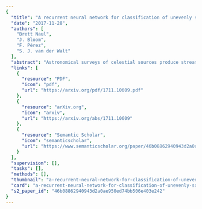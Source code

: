 ```yaml
---
{
  "title": "A recurrent neural network for classification of unevenly sampled variable stars",
  "date": "2017-11-28",
  "authors": [
    "Brett Naul",
    "J. Bloom",
    "F. Pérez",
    "S. J. van der Walt"
  ],
  "abstract": "Astronomical surveys of celestial sources produce streams of noisy time series measuring flux versus time (‘light curves’). Unlike in many other physical domains, however, large (and source-specific) temporal gaps in data arise naturally due to intranight cadence choices as well as diurnal and seasonal constraints1–5. With nightly observations of millions of variable stars and transients from upcoming surveys4,6, efficient and accurate discovery and classification techniques on noisy, irregularly sampled data must be employed with minimal human-in-the-loop involvement. Machine learning for inference tasks on such data traditionally requires the laborious hand-coding of domain-specific numerical summaries of raw data (‘features’)7. Here, we present a novel unsupervised autoencoding recurrent neural network8 that makes explicit use of sampling times and known heteroskedastic noise properties. When trained on optical variable star catalogues, this network produces supervised classification models that rival other best-in-class approaches. We find that autoencoded features learned in one time-domain survey perform nearly as well when applied to another survey. These networks can continue to learn from new unlabelled observations and may be used in other unsupervised tasks, such as forecasting and anomaly detection.A novel unsupervised autoencoding recurrent neural network produces state-of-the-art supervised classification models. This network can continue to learn from new unlabelled observations and may be used in other unsupervised tasks.",
  "links": [
    {
      "resource": "PDF",
      "icon": "pdf",
      "url": "https://arxiv.org/pdf/1711.10609.pdf"
    },
    {
      "resource": "arXiv.org",
      "icon": "arxiv",
      "url": "https://arxiv.org/abs/1711.10609"
    },
    {
      "resource": "Semantic Scholar",
      "icon": "semanticscholar",
      "url": "https://www.semanticscholar.org/paper/46b08862940943d2a0ae950ed74bb506e403e242"
    }
  ],
  "supervision": [],
  "tasks": [],
  "methods": [],
  "thumbnail": "a-recurrent-neural-network-for-classification-of-unevenly-sampled-variable-stars-thumb.jpg",
  "card": "a-recurrent-neural-network-for-classification-of-unevenly-sampled-variable-stars-card.jpg",
  "s2_paper_id": "46b08862940943d2a0ae950ed74bb506e403e242"
}
---
```


